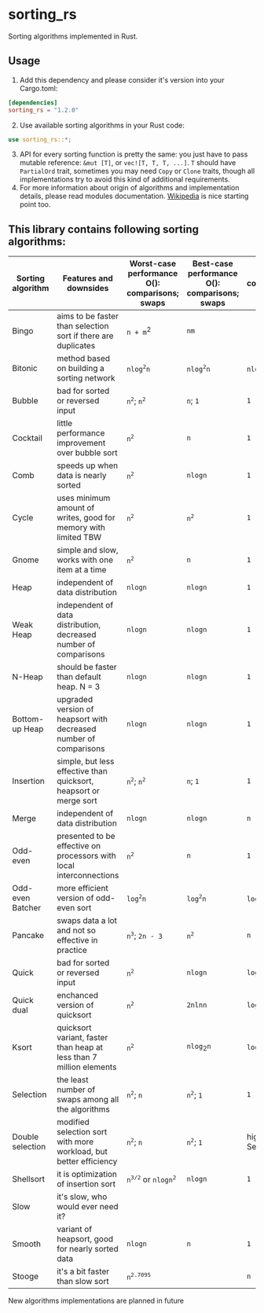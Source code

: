 # sorting_rs
Sorting algorithms implemented in Rust.
## Usage
1. Add this dependency and please consider it's version into your Cargo.toml:
```toml
[dependencies]
sorting_rs = "1.2.0"
```
2. Use available sorting algorithms in your Rust code:
```rust
use sorting_rs::*;
```
3. API for every sorting function is pretty the same: you just have to pass
mutable reference: `&mut [T]`, or `vec![T, T, T, ...]`. `T` should have
`PartialOrd` trait, sometimes you may need `Copy` or `Clone` traits, though
all implementations try to avoid this kind of additional requirements.
4. For more information about origin of algorithms and implementation details, 
please read modules documentation.
[Wikipedia](https://en.wikipedia.org/wiki/Sorting_algorithm) is nice starting
point too.

## This library contains following sorting algorithms:
 
| Sorting algorithm | Features and downsides                                               | Worst-case performance O(): comparisons; swaps | Best-case performance O(): comparisons; swaps | Space complexity O()   |
| ----------------- | -------------------------------------------------------------------- | ---------------------------------------------- | --------------------------------------------- | ---------------------- |
| Bingo             | aims to be faster than selection sort if there are duplicates        | `n + m`<sup>2</sup>                            | `nm`                                          |                        |
| Bitonic           | method based on building a sorting network                           | `nlog`<sup>`2`</sup>`n`                        | `nlog`<sup>`2`</sup>`n`                       | `nlog`<sup>`2`</sup>`n`|
| Bubble            | bad for sorted or reversed input                                     | `n`<sup>`2`</sup>; `n`<sup>`2`</sup>           | `n`; `1`                                      | `1`                    |
| Cocktail          | little performance improvement over bubble sort                      | `n`<sup>`2`</sup>                              | `n`                                           | `1`                    |
| Comb              | speeds up when data is nearly sorted                                 | `n`<sup>`2`</sup>                              | `nlogn`                                       | `1`                    |
| Cycle             | uses minimum amount of writes, good for memory with limited TBW      | `n`<sup>`2`</sup>                              | `n`<sup>`2`</sup>                             | `1`                    |
| Gnome             | simple and slow, works with one item at a time                       | `n`<sup>`2`</sup>                              | `n`                                           | `1`                    |
| Heap              | independent of data distribution                                     | `nlogn`                                        | `nlogn`                                       | `1`                    |
| Weak Heap         | independent of data distribution, decreased number of comparisons    | `nlogn`                                        | `nlogn`                                       | `1`                    |
| N-Heap            | should be faster than default heap. N = 3                            | `nlogn`                                        | `nlogn`                                       | `1`                    |
| Bottom-up Heap    | upgraded version of heapsort with decreased number of comparisons    | `nlogn`                                        | `nlogn`                                       | `1`                    |
| Insertion         | simple, but less effective than quicksort, heapsort or merge sort    | `n`<sup>`2`</sup>; `n`<sup>`2`</sup>           | `n`; `1`                                      | `1`                    |
| Merge             | independent of data distribution                                     | `nlogn`                                        | `nlogn`                                       | `n`                    |
| Odd-even          | presented to be effective on processors with local interconnections  | `n`<sup>`2`</sup>                              | `n`                                           | `1`                    |
| Odd-even Batcher  | more efficient version of odd-even sort                              | `log`<sup>`2`</sup>`n`                         | `log`<sup>`2`</sup>`n`                        | `logn`<sup>`2`</sup>   |
| Pancake           | swaps data a lot and not so effective in practice                    | `n`<sup>`3`</sup>; `2n - 3`                    | `n`<sup>`2`</sup>                             | `n`                    |
| Quick             | bad for sorted or reversed input                                     | `n`<sup>`2`</sup>                              | `nlogn`                                       | `logn`                 |
| Quick dual        | enchanced version of quicksort                                       | `n`<sup>`2`</sup>                              | `2nlnn`                                       | `logn`                 |
| Ksort             | quicksort variant, faster than heap at less than 7 million elements  | `n`<sup>`2`</sup>                              | `nlog`<sub>2</sub>`n`                         | `logn`                 |
| Selection         | the least number of swaps among all the algorithms                   | `n`<sup>`2`</sup>; `n`                         | `n`<sup>`2`</sup>; `1`                        | `1`                    |
| Double selection  | modified selection sort with more workload, but better efficiency    | `n`<sup>`2`</sup>; `n`                         | `n`<sup>`2`</sup>; `1`                        | higher than Selection  |
| Shellsort         | it is optimization of insertion sort                                 | `n`<sup>`3/2`</sup> or `nlogn`<sup>`2`</sup>   | `nlogn`                                       | `1`                    |
| Slow              | it's slow, who would ever need it?                                   |                                                |                                               |                        |
| Smooth            | variant of heapsort, good for nearly sorted data                     | `nlogn`                                        | `n`                                           | `1`                    |
| Stooge            | it's a bit faster than slow sort                                     | `n`<sup>`2.7095`</sup>                         |                                               | `n`                    |

New algorithms implementations are planned in future